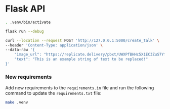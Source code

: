 # Flask API

```sh
. .venv/bin/activate

flask run --debug

curl --location --request POST 'http://127.0.0.1:5000/create_talk' \
--header 'Content-Type: application/json' \
--data-raw '{
    "image_url": "https://replicate.delivery/pbxt/UWXPfBHHc5X1EC3ZuS7YfBaWKzz6xkxmJ6RSbUNbiHa0IhjSA/image_0.png",
    "text": "This is an example string of text to be replaced!"
}'
```

### New requirements

Add new requirements to the `requirements.in` file and run the following command to update the `requirements.txt` file:

```sh
make .venv
```
